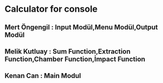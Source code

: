  # Calculator for console
 ## Mert Öngengil : Input Modül,Menu Modül,Output Modül
 ## Melik Kutluay : Sum Function,Extraction Function,Chamber Function,İmpact Function 
 ## Kenan Can     : Main Modul
